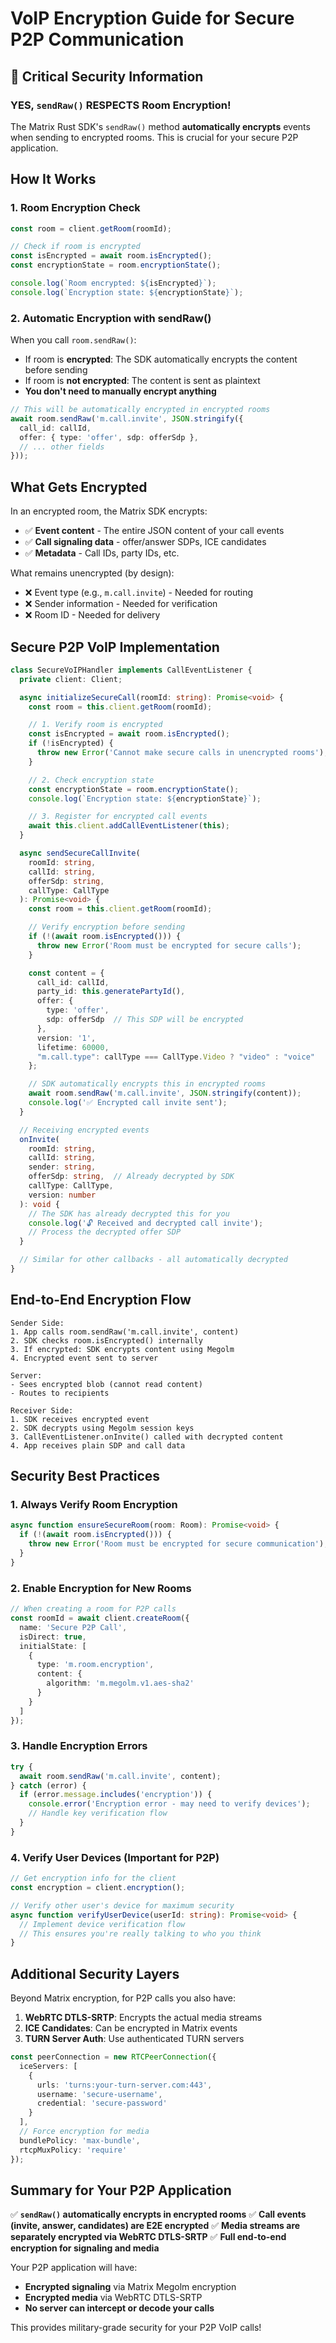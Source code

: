# VoIP Encryption Guide for Secure P2P Communication

## 🔐 Critical Security Information

### YES, `sendRaw()` RESPECTS Room Encryption!

The Matrix Rust SDK's `sendRaw()` method **automatically encrypts** events when sending to encrypted rooms. This is crucial for your secure P2P application.

## How It Works

### 1. Room Encryption Check
```typescript
const room = client.getRoom(roomId);

// Check if room is encrypted
const isEncrypted = await room.isEncrypted();
const encryptionState = room.encryptionState();

console.log(`Room encrypted: ${isEncrypted}`);
console.log(`Encryption state: ${encryptionState}`);
```

### 2. Automatic Encryption with sendRaw()

When you call `room.sendRaw()`:
- If room is **encrypted**: The SDK automatically encrypts the content before sending
- If room is **not encrypted**: The content is sent as plaintext
- **You don't need to manually encrypt anything**

```typescript
// This will be automatically encrypted in encrypted rooms
await room.sendRaw('m.call.invite', JSON.stringify({
  call_id: callId,
  offer: { type: 'offer', sdp: offerSdp },
  // ... other fields
}));
```

## What Gets Encrypted

In an encrypted room, the Matrix SDK encrypts:
- ✅ **Event content** - The entire JSON content of your call events
- ✅ **Call signaling data** - offer/answer SDPs, ICE candidates
- ✅ **Metadata** - Call IDs, party IDs, etc.

What remains unencrypted (by design):
- ❌ Event type (e.g., `m.call.invite`) - Needed for routing
- ❌ Sender information - Needed for verification
- ❌ Room ID - Needed for delivery

## Secure P2P VoIP Implementation

```typescript
class SecureVoIPHandler implements CallEventListener {
  private client: Client;

  async initializeSecureCall(roomId: string): Promise<void> {
    const room = this.client.getRoom(roomId);

    // 1. Verify room is encrypted
    const isEncrypted = await room.isEncrypted();
    if (!isEncrypted) {
      throw new Error('Cannot make secure calls in unencrypted rooms');
    }

    // 2. Check encryption state
    const encryptionState = room.encryptionState();
    console.log(`Encryption state: ${encryptionState}`);

    // 3. Register for encrypted call events
    await this.client.addCallEventListener(this);
  }

  async sendSecureCallInvite(
    roomId: string,
    callId: string,
    offerSdp: string,
    callType: CallType
  ): Promise<void> {
    const room = this.client.getRoom(roomId);

    // Verify encryption before sending
    if (!(await room.isEncrypted())) {
      throw new Error('Room must be encrypted for secure calls');
    }

    const content = {
      call_id: callId,
      party_id: this.generatePartyId(),
      offer: {
        type: 'offer',
        sdp: offerSdp  // This SDP will be encrypted
      },
      version: '1',
      lifetime: 60000,
      "m.call.type": callType === CallType.Video ? "video" : "voice"
    };

    // SDK automatically encrypts this in encrypted rooms
    await room.sendRaw('m.call.invite', JSON.stringify(content));
    console.log('✅ Encrypted call invite sent');
  }

  // Receiving encrypted events
  onInvite(
    roomId: string,
    callId: string,
    sender: string,
    offerSdp: string,  // Already decrypted by SDK
    callType: CallType,
    version: number
  ): void {
    // The SDK has already decrypted this for you
    console.log('🔓 Received and decrypted call invite');
    // Process the decrypted offer SDP
  }

  // Similar for other callbacks - all automatically decrypted
}
```

## End-to-End Encryption Flow

```
Sender Side:
1. App calls room.sendRaw('m.call.invite', content)
2. SDK checks room.isEncrypted() internally
3. If encrypted: SDK encrypts content using Megolm
4. Encrypted event sent to server

Server:
- Sees encrypted blob (cannot read content)
- Routes to recipients

Receiver Side:
1. SDK receives encrypted event
2. SDK decrypts using Megolm session keys
3. CallEventListener.onInvite() called with decrypted content
4. App receives plain SDP and call data
```

## Security Best Practices

### 1. Always Verify Room Encryption
```typescript
async function ensureSecureRoom(room: Room): Promise<void> {
  if (!(await room.isEncrypted())) {
    throw new Error('Room must be encrypted for secure communication');
  }
}
```

### 2. Enable Encryption for New Rooms
```typescript
// When creating a room for P2P calls
const roomId = await client.createRoom({
  name: 'Secure P2P Call',
  isDirect: true,
  initialState: [
    {
      type: 'm.room.encryption',
      content: {
        algorithm: 'm.megolm.v1.aes-sha2'
      }
    }
  ]
});
```

### 3. Handle Encryption Errors
```typescript
try {
  await room.sendRaw('m.call.invite', content);
} catch (error) {
  if (error.message.includes('encryption')) {
    console.error('Encryption error - may need to verify devices');
    // Handle key verification flow
  }
}
```

### 4. Verify User Devices (Important for P2P)
```typescript
// Get encryption info for the client
const encryption = client.encryption();

// Verify other user's device for maximum security
async function verifyUserDevice(userId: string): Promise<void> {
  // Implement device verification flow
  // This ensures you're really talking to who you think
}
```

## Additional Security Layers

Beyond Matrix encryption, for P2P calls you also have:

1. **WebRTC DTLS-SRTP**: Encrypts the actual media streams
2. **ICE Candidates**: Can be encrypted in Matrix events
3. **TURN Server Auth**: Use authenticated TURN servers

```typescript
const peerConnection = new RTCPeerConnection({
  iceServers: [
    {
      urls: 'turns:your-turn-server.com:443',
      username: 'secure-username',
      credential: 'secure-password'
    }
  ],
  // Force encryption for media
  bundlePolicy: 'max-bundle',
  rtcpMuxPolicy: 'require'
});
```

## Summary for Your P2P Application

✅ **`sendRaw()` automatically encrypts in encrypted rooms**
✅ **Call events (invite, answer, candidates) are E2E encrypted**
✅ **Media streams are separately encrypted via WebRTC DTLS-SRTP**
✅ **Full end-to-end encryption for signaling and media**

Your P2P application will have:
- **Encrypted signaling** via Matrix Megolm encryption
- **Encrypted media** via WebRTC DTLS-SRTP
- **No server can intercept or decode your calls**

This provides military-grade security for your P2P VoIP calls!
